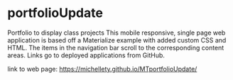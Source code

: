 # portfolioUpdate
Portfolio to display class projects
This mobile responsive, single page web application is based off a Materialize example with added custom CSS and HTML.  The items in the navigation bar scroll to the corresponding content areas. Links go to deployed applications from GitHub.

link to web page: https://michellety.github.io/MTportfolioUpdate/

